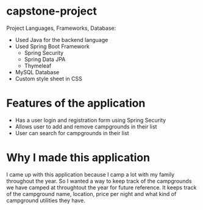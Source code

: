 # capstone-project

Project Languages, Frameworks, Database:

* Used Java for the backend language
* Used Spring Boot Framework
  * Spring Security
  * Spring Data JPA
  * Thymeleaf
* MySQL Database
* Custom style sheet in CSS

# Features of the application

* Has a user login and registration form using Spring Security
* Allows user to add and remove campgrounds in their list
* User can search for campgrounds in their list

# Why I made this application

I came up with this application because I camp a lot with my family throughout the year. So I wanted a way to keep track of the campgrounds we have camped at throughtout the year for future reference. It keeps track of the campground name, location, price per night and what kind of campground utilities they have.
